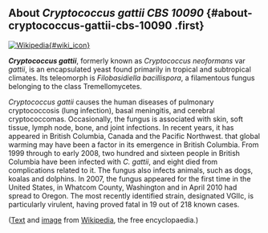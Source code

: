 About *Cryptococcus gattii CBS 10090* {#about-cryptococcus-gattii-cbs-10090 .first}
-------------------------------------

[![Wikipedia](/img/wikipedia_logo_v2_en.png){#wiki_icon}](http://en.wikipedia.org/wiki/Cryptococcus_gattii)

***Cryptococcus gattii***, formerly known as *Cryptococcus neoformans*
var *gattii*, is an encapsulated yeast found primarily in tropical and
subtropical climates. Its teleomorph is *Filobasidiella bacillispora*, a
filamentous fungus belonging to the class Tremellomycetes.

*Cryptococcus gattii* causes the human diseases of pulmonary
cryptococcosis (lung infection), basal meningitis, and cerebral
cryptococcomas. Occasionally, the fungus is associated with skin, soft
tissue, lymph node, bone, and joint infections. In recent years, it has
appeared in British Columbia, Canada and the Pacific Northwest. that
global warming may have been a factor in its emergence in British
Columbia. From 1999 through to early 2008, two hundred and sixteen
people in British Columbia have been infected with *C. gattii*, and
eight died from complications related to it. The fungus also infects
animals, such as dogs, koalas and dolphins. In 2007, the fungus appeared
for the first time in the United States, in Whatcom County, Washington
and in April 2010 had spread to Oregon. The most recently identified
strain, designated VGIIc, is particularly virulent, having proved fatal
in 19 out of 218 known cases.

([Text](http://en.wikipedia.org/wiki/Cryptococcus_gattii) and
[image](http://commons.wikimedia.org/wiki/File:Cryptococcus_gattii_02.jpg)
from [Wikipedia](http://en.wikipedia.org/), the free encyclopaedia.)
